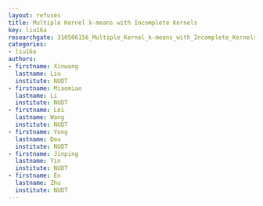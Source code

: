 ```yaml
---
layout: refuses
title: Multiple Kernel k-means with Incomplete Kernels
key: liu16a
researchgate: 310506156_Multiple_Kernel_k-means_with_Incomplete_Kernels
categories:
- liu16a
authors: 
- firstname: Xinwang
  lastname: Liu
  institute: NUDT
- firstname: Miaomiao 
  lastname: Li 
  institute: NUDT
- firstname: Lei 
  lastname: Wang
  institute: NUDT
- firstname: Yong 
  lastname: Dou
  institute: NUDT
- firstname: Jinping 
  lastname: Yin
  institute: NUDT
- firstname: En
  lastname: Zhu
  institute: NUDT
---
```

